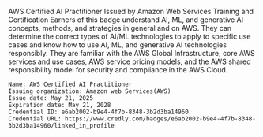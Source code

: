 AWS Certified AI Practitioner
Issued by Amazon Web Services Training and Certification
Earners of this badge understand AI, ML, and generative AI concepts, methods, and strategies in general and on AWS. They can determine the correct types of AI/ML technologies to apply to specific use cases and know how to use AI, ML, and generative AI technologies responsibly. They are familiar with the AWS Global Infrastructure, core AWS services and use cases, AWS service pricing models, and the AWS shared responsibility model for security and compliance in the AWS Cloud.

```
Name: AWS Certified AI Practitioner
Issuing organization: Amazon web Services(AWS)
Issue date: May 21, 2025
Expiration date: May 21, 2028
Credential ID: e6ab2002-b9e4-4f7b-8348-3b2d3ba14960
Credential URL: https://www.credly.com/badges/e6ab2002-b9e4-4f7b-8348-3b2d3ba14960/linked_in_profile
```
